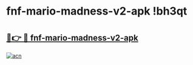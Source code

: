 # fnf-mario-madness-v2-apk !bh3qt

# <h2><a href="https://gp8gso.esa.edu.pl?title=fnf-mario-madness-v2-apk&ref=bh3qt">🔗👉 🔴 fnf-mario-madness-v2-apk</a></h2>

[![acn](https://github.com/user-attachments/assets/0f9c940e-d8b0-45ae-aac7-cd30a18b3e1c)](https://gp8gso.esa.edu.pl?title=fnf-mario-madness-v2-apk&ref=bh3qt)

